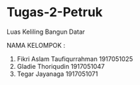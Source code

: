 # Tugas-2-Petruk
Luas Keliling Bangun Datar 

NAMA KELOMPOK :
1. Fikri Aslam Taufiqurrahman   1917051025
2. Gladie Thoriqudin            1917051047
3. Tegar Jayanaga               1917051071
